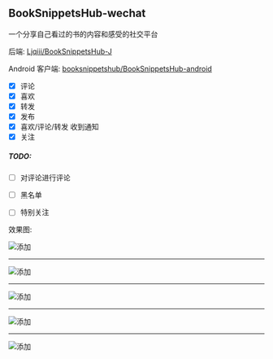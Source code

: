 ## BookSnippetsHub-wechat
一个分享自己看过的书的内容和感受的社交平台

后端: [Ljqiii/BookSnippetsHub-J](<https://github.com/Ljqiii/BookSnippetsHub-J>)

Android 客户端: [booksnippetshub/BookSnippetsHub-android](<https://github.com/booksnippetshub/BookSnippetsHub-android>)


- [x] 评论
- [x] 喜欢
- [x] 转发
- [x] 发布
- [x] 喜欢/评论/转发 收到通知
- [x] 关注

##### TODO:

- [ ]  对评论进行评论
- [ ] 黑名单
- [ ] 特别关注



效果图:

![添加](https://raw.githubusercontent.com/Ljqiii/BookSnippetsHub-wechat/master/readmeimg/add.jpg)

----------

![添加](https://raw.githubusercontent.com/Ljqiii/BookSnippetsHub-wechat/master/readmeimg/discovery.jpg)

----------

![添加](https://raw.githubusercontent.com/Ljqiii/BookSnippetsHub-wechat/master/readmeimg/me.jpg)

----------

![添加](https://raw.githubusercontent.com/Ljqiii/BookSnippetsHub-wechat/master/readmeimg/msg.jpg)

----------

![添加](https://raw.githubusercontent.com/Ljqiii/BookSnippetsHub-wechat/master/readmeimg/mycollection.jpg)













